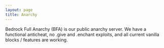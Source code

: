 ```yaml
---
layout: page
title: Anarchy
---
```


Bedrock Full Anarchy (BFA) is our public anarchy server. We have a functional anticheat, no .give and .enchant exploits, and all current vanilla blocks / features are working.
